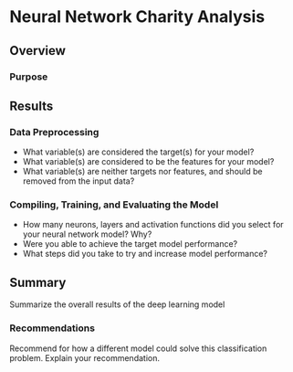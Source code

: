 # Neural Network Charity Analysis

## Overview

### Purpose

## Results

### Data Preprocessing
- What variable(s) are considered the target(s) for your model?
- What variable(s) are considered to be the features for your model?
- What variable(s) are neither targets nor features, and should be removed from the input data?

### Compiling, Training, and Evaluating the Model
- How many neurons, layers and activation functions did you select for your neural network model? Why?
- Were you able to achieve the target model performance?
- What steps did you take to try and increase model performance?

## Summary
Summarize the overall results of the deep learning model

### Recommendations
Recommend for how a different model could solve this classification problem. Explain your recommendation.
